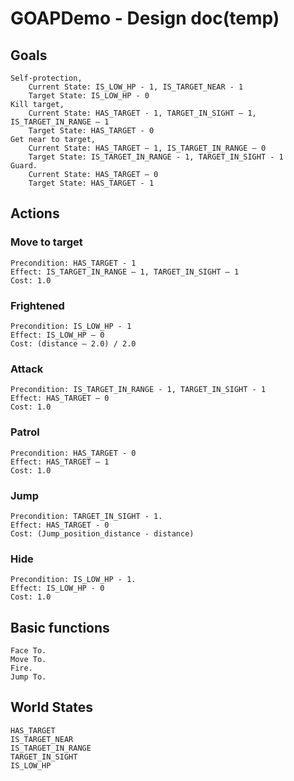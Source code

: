 # GOAPDemo - Design doc(temp)

## Goals

    Self-protection, 
        Current State: IS_LOW_HP - 1, IS_TARGET_NEAR - 1
        Target State: IS_LOW_HP - 0
    Kill target, 
        Current State: HAS_TARGET - 1, TARGET_IN_SIGHT – 1, IS_TARGET_IN_RANGE – 1
        Target State: HAS_TARGET - 0
    Get near to target, 
        Current State: HAS_TARGET – 1, IS_TARGET_IN_RANGE – 0
        Target State: IS_TARGET_IN_RANGE - 1, TARGET_IN_SIGHT - 1
    Guard.
        Current State: HAS_TARGET – 0
        Target State: HAS_TARGET - 1

## Actions

### Move to target

    Precondition: HAS_TARGET - 1
    Effect: IS_TARGET_IN_RANGE – 1, TARGET_IN_SIGHT – 1
    Cost: 1.0

### Frightened

    Precondition: IS_LOW_HP - 1
    Effect: IS_LOW_HP – 0
    Cost: (distance – 2.0) / 2.0

### Attack

    Precondition: IS_TARGET_IN_RANGE - 1, TARGET_IN_SIGHT - 1
    Effect: HAS_TARGET – 0
    Cost: 1.0

### Patrol

    Precondition: HAS_TARGET - 0
    Effect: HAS_TARGET – 1
    Cost: 1.0

### Jump

    Precondition: TARGET_IN_SIGHT - 1.
    Effect: HAS_TARGET - 0
    Cost: (Jump_position_distance - distance)

### Hide

    Precondition: IS_LOW_HP - 1.
    Effect: IS_LOW_HP - 0
    Cost: 1.0

## Basic functions

    Face To.
    Move To.
    Fire.
    Jump To.

## World States

    HAS_TARGET
    IS_TARGET_NEAR
    IS_TARGET_IN_RANGE
    TARGET_IN_SIGHT
    IS_LOW_HP
